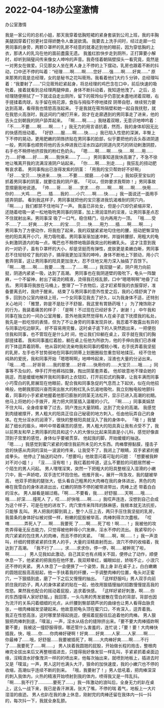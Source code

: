 # 2022-04-18办公室激情



办公室激情



我是一家公司的总机小姐，那天我穿着低胸短裙的紧身套装到公司上班，我的丰胸美腿因穿着打扮更衬显得娇艷令人垂涎欲滴。 我要去上洗手间时，经过走廊一位男同事的身旁，两颗Ｄ罩杯的乳房不经意的就凑近到他的眼前，因为穿低胸的上衣，那诱人的乳沟在他的面前盡露无遗。 我羞红脸快步走到厕所，正打算要小解时，却听到隔璧间传来像女人呻呤的声音。我奇怪着朝隔壁探头一看究竟，竟然是一对男女在做爱。只见那女人坐在男人身上不停的上下摆动，乳房也跟着不断的抖动，口中还不停的叫着︰“经理……啊……啊……您好……强……啊……好爽……” 原来那男的竟是总经理，女的是秘书之花叫筱玲。我看着他们大约５分钟，总经理叫着︰“我要射了……”只见筱玲赶紧起身，将总经理的鸡巴含在口中，前后快速的吸吮着，接着就看到总经理两腿伸直，身体不断抖动着，我知道他洩了。 之后，总经理随便擦拭了一下就迳自走出厕所，留下的筱玲似乎仍意犹未盡地闭着双眼，右手搓揉着肉球，左手留在桃花源，食指与拇指不停地揉捏 阴蒂自慰，继续努力要达到高潮，看得我也情慾高涨起来。 于是我就在筱玲隔壁和她一起自我抚慰，就在我慾火高涨时，我这间的门被打开来，刚才在走廊遇到的男同事走了进来，他的舌头立刻朝我的阴户舔弄起来。 「啊……啊……」我瞇着双眼，无意识地呻吟着︰「不……不要……啊……啊……！」我无力的用言语抗着，然而，我的身体却因无比的快感而扭动着。 「好舒……服……啊……快……」我已陷入性慾的深渊，丰臀上下不停的晃动，更用肥嫩的阴唇挤贴在男同事的脸部，似乎要把他的舌头吞进阴道一般，男同事也顺势将他的舌头伸进我已淫水四溢的阴道内灵巧的转动剌激阴腔，右手也不稍停地挤捏我的粉红色奶头。 「嗯……啊……啊……快……啊……用……力……好棒……好……爽……我快来……了……」 男同事知道我快高潮了，不急不徐地让嘴离开我的流满淫液阴户站起来。 「你……啊……別走……」我狂乱的扭动肥臀哀求着。 男同事掏出已涨得发紫的阴茎︰「用我的宝贝帮妳好不好啊」 「好……宝贝……快进来……快……不要……摺磨……小妹了……」我如获至宝似的抓着男同事的阴茎，就要往我的阴户塞。 「可以，但妳要求我帮妳！」男同事故意摺磨我地说道。 「帅……哥……哥……求求……你……啊……啊……啊……快用……你的……大鸡……巴……插……我的……小穴……啊……快……」我一面说还一面用手搓弄阴部。 看到我这样子，男同事就把他的宝贝塞进我饥渴难耐的阴穴内，「啊……」我们都禁不住地叫了一声。 我虽已非处女，但是小穴却仍紧缩非常，还随着唿吸一紧一松地吸吮男同事的阴茎，加上滑润湿热的淫液，让男同事差点忍不住就射出来。男同事深 吸了一口气，稳住精门，往内再用力一顶。 「哦……受不……了……好爽……好大……的宝……贝……快……用力……插……啊……啊……」 男同事为了方便动作，将我抱了起来，我的双腿紧紧地勾住他的腰，扭动肥臀深怕他的阳具离开小穴，用力吸吮着。男同事渐渐加速冲剌，并镟转腰部，用粗大的龟头剌激阴道内的每一点，嘴巴也不稍停地吸舔我突出的粉嫩乳头。 这才注意到我的一对奶子，虽有Ｄ罩杯的大小，却是坚挺而有弹性，皮肤更是柔嫩白晰，男同事忍不住轻轻咬了我的奶子，搞得我更加淫荡的呻呤，身体不断地上下颤动，用小穴套弄阴茎，这让男同事的阳具更加涨大，忍不住地又用力深入抽插了百馀下。 「啊……嗯……啊……我要……洩……了……啊……」我双腿一紧，阴户用力向前挺，阴道内紧紧一吸，达到了高潮。 男同事也在我阴道壁的吸吮下，龟头一阵酸麻，一个不留神，射出了磙烫的精液，烫得我花枝乱颤，口中“嗯嗯啊啊”地昏了过去。 男同事将我放在马桶上，整理了一下衣物后，这才赶紧帮我的衣服穿好，准备要离去时，我终于醒来。 结束了与男同事的意外性爱之后，我的心情舒爽了许多，回到办公室内继续上班，一个女同事见我去了好久，以为我身体不适，还特別关心地问︰「雅慧，妳是不是肚子不舒服，我这里有胃肠药哦！」 为了掩饰刚才的行为，我装着痛苦的样子︰「是啊！不过现在已经好多了，谢谢！」 中午我和同事在独立的一间办公室用餐，意外地我突然觉得有人在桌子底下抚摸我的私处，我先是一脸吃惊的表情，但为了不让身旁的同事发现异状，我忍着不敢露出有异的与同事边吃边聊天。 好不容易用完餐，这时桌子底下的人突然跑出来，一把便抱住我和同事，也不管现在是什么时 间，他让我们仰躺在桌上，双手就在我们的胸部搓揉着。 我和同事羞红着脸，躺在桌上任他为所欲为，他的手伸向我们已赤裸的下体逗弄着阴蒂。 他从容的轮流亲吻我和同事的樱桃小嘴，右手抚弄着我坚挺的乳房，左手也不甘势弱地在同事的阴蒂上划圈圈般忽重忽轻地揉压。 经不住他纯熟的爱抚，我和同事开始「嗯嗯啊啊」地呻呤起来，淫液也大量的分泌出来。 「哦……唔……好哥哥……我的那里……好痒……快用你的……大宝贝……哦……」同事等不及似的，伸手打开他裤裆拉鍊，掏出阴茎套弄着。 他却故意地不理会她的挑逗，而是缓缓地解开我和同事的上衣钮扣，打开前扣式的胸罩，让我丰满而同事小巧雪白的乳房展现在他眼前，配合我和同事急促的气息而上下起伏，似在向他招唤般，他朝我那因兴奋而突出胀大的粉红乳头饥渴地吸吮，我立刻触电般地颤抖着，同事的小手紧紧地握着他那已膨胀的阴茎无法松开，显示已进入高潮的初期。 他马上将她的小手拨开，用力把大阴茎插入温暖的小穴。 「啊……」同事美娟禁不住大叫，全身痉挛晕了过去，阴户洩出大量阴精，达到了完全的高潮。 我感觉到肉缝被撑开，男人粗大的阳具正往自己秘密的地方刺入，任由他玩弄自己的身体。在充分淫水的润滑下，很快的整根阳具就沒入了我的身体中。 「哦！」我皱起了细长的眉头，呻吟中带着痛苦的感觉，男人粗大的阳具真让我有点受不了，我以前男友和早上男同事的阳具和这个人的大傢伙比起来简直是小儿科，感觉好像直顶到子宫里的感觉，身体似乎要被贯穿。 他起我的脚，开始缓缓的抽送。「嗯……」我感觉到蜜穴紧紧的缠住我前所未见的大东西。肉棒摩擦黏膜，撞击子宫的快感从肉洞的深处一波波的传来，让我受不了，我闭上了眼睛，双手紧紧的握成拳头。 他停止了抽送的动作，「想要吗」他故意问着可耻的问题︰「想要被我幹对不对小姐！」 「沒……沒有啦！」我红着脸啐道，这么不要脸的问题居然被一个陌生的男人问起。 男人嘿嘿淫笑，突然一下把粗大的阳具整根沒入湿滑的小嫩穴中，我一声娇唿，双手连忙环抱住他。他推开我=，展开一阵急攻，我的腿被举高， 他双手把我的腿张大，低头看自己粗黑的大肉棒在我的身体进出，黑色的肉棒在我雪白的身体进进出出，红嫩的阴唇不停的被带进带出，肉棒上还 带着白白的淫水。 男人越看是越过瘾。「啊……不要看，我……好舒服……天啊……哦……哦……好深……撞死人 了，哎……好快哦……啊……」我哎声连连，沒想到自己会成为这个样子，可是在他的进攻下，肉穴里传来阵阵的酥麻感，我根本就无法抗拒，只能够 乱叫。 男人把我的脚到肩上，整个人压上去，两只手压住我坚挺的乳房，我苗条的身体好似被对摺一样，粉嫩的屁股被举高，肉棒刺得次次盡根。 「哎唷…………弄死人了……啊……我要死 了……啊……死了啦！啊……！」我被他的攻势弄得毫无反击能力，只觉得被他幹得小穴发麻，淫水不停的流出。 我紧窄的小肉穴紧紧的包住男人的肉棒，而且不停的夹紧。 「啊……啊，啊……！」我一声浪叫，纤细的臂膀紧紧抓住男人的手，大量的淫精直射而出，浪穴不停的收缩着，我达到了高潮。 「我不行了……，求……求求你，停一停，啊……被幹死了啦，啊…………」 男人见我如此激动，自己其实也有点精关不固，便停止了动作，顺便休息一下，他紧紧的把我抱在他怀里，我双颊晕红，媚眼如丝，娇喘不止，小浪穴还不停的夹紧。 男人休息了一会便换了一个姿势，我上身 趴在桌子上，白白嫩嫩的圆翘屁股高高挺起，他一手扶着我的纤腰，一手调整肉棒的位置，龟头对正蜜穴，一下狠插到底，磨了一下之后又慢慢的抽出。 「这样舒服吗」男人双手向前抓住我的奶子，两人的身体紧紧的贴在一起，他改用狠插慢抽的招数慢慢提高我的性慾。果然我也配合的摇动着屁股，追求着快感。 「这样好紧好刺激，啊……你的东西撞得人家好舒服。」我回答，一头乌黑的秀发披散在雪白的背部，背部也因为流汗的关系闪着细细的光点，从纤腰到臀部葫芦状的曲缐也让男人看得血脉贲张，一根肉棒越发坚硬起来。他故意把龟头顶在蜜穴口，不肯深入，逗弄着我。 我正在性慾高涨，这时哪里禁得起挑逗，便摇着屁股往后追着他的肉棒。 男人狠狠把肉棒刺到底，「噗滋」一声，淫水从结合的缝隙挤出来。「要不要大肉棒插妳啊 要不要」 我被这一撞舒服得很，哪还管什么害羞的，连忙说；「要！要！大肉棒快插我，快，哦……你……你肉棒好硬啊！好爽……好爽……人家……人家……啊……你最棒了……哦，好舒服……我要被插死了，啊……大肉棒好爽……啊……不行了……我要死了……啊……」 男人扶着我圆翘的屁股，开始做长程的炮击，整根肉棒完全拔出来后又再整根插进去，只撞得我好像发狂一样乱叫，手紧紧抓着桌面边缘，淫精浪水好像洩洪一样的的喷出来，他每次抽出来，就喷到地板上，插进去时又是「噗滋」一声，男人这时也满头大汗，狠命的加快速度，我的小嫩穴也不停的收缩，高潮似乎连续不断的到来。 「哦，我要射了！」男人低吼着，把肉棒深深的刺入我体内，火热的精液开始喷射到我的体内，喷得我又是一阵乱抖。 「啊……我不行了…………要死了……」我一阵激动的浪叫后，全身无力的趴在桌上，这么一战下来，我已是香汗淋漓，张大了嘴，不停的喘 着气，地板上一大片湿湿的痕迹。 男人也趴在我的身上休息，刚射完的肉棒还留在我体内一抖一抖的，每次抖一下，我就全身乱颤。



